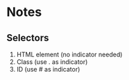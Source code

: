# Notes


## Selectors

1. HTML element (no indicator needed)
2. Class (use . as indicator)
3. ID (use # as indicator)